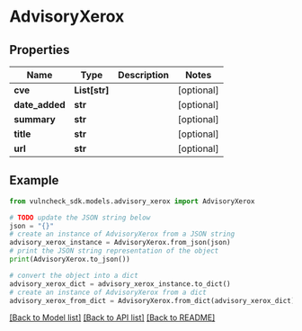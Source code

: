 # AdvisoryXerox


## Properties

Name | Type | Description | Notes
------------ | ------------- | ------------- | -------------
**cve** | **List[str]** |  | [optional] 
**date_added** | **str** |  | [optional] 
**summary** | **str** |  | [optional] 
**title** | **str** |  | [optional] 
**url** | **str** |  | [optional] 

## Example

```python
from vulncheck_sdk.models.advisory_xerox import AdvisoryXerox

# TODO update the JSON string below
json = "{}"
# create an instance of AdvisoryXerox from a JSON string
advisory_xerox_instance = AdvisoryXerox.from_json(json)
# print the JSON string representation of the object
print(AdvisoryXerox.to_json())

# convert the object into a dict
advisory_xerox_dict = advisory_xerox_instance.to_dict()
# create an instance of AdvisoryXerox from a dict
advisory_xerox_from_dict = AdvisoryXerox.from_dict(advisory_xerox_dict)
```
[[Back to Model list]](../README.md#documentation-for-models) [[Back to API list]](../README.md#documentation-for-api-endpoints) [[Back to README]](../README.md)


